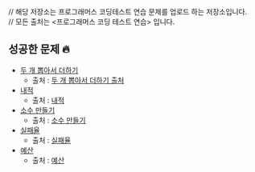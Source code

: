 // 해당 저장소는 프로그래머스 코딩테스트 연습 문제를 업로드 하는 저장소입니다.     
// 모든 출처는 <프로그래머스 코딩 테스트 연습> 입니다.

## 성공한 문제 🔥
- [두 개 뽑아서 더하기](https://github.com/m2nja201/javaStudy/blob/ba74569b199cf8b885b0ce2f2619920c4c453670/programmers/pick2Sum.java)     
  - 출처 : [두 개 뽑아서 더하기 출처](https://programmers.co.kr/learn/courses/30/lessons/68644)
- [내적](https://github.com/m2nja201/javaStudy/blob/15711fda8cc736e4245c96c07b9d8becc31b1186/programmers/dotProduct.java)
  - 출처 : [내적](https://programmers.co.kr/learn/courses/30/lessons/70128)
- [소수 만들기](https://github.com/m2nja201/javaStudy/blob/15711fda8cc736e4245c96c07b9d8becc31b1186/programmers/makingDecimal.java)
  - 출처 : [소수 만들기](https://programmers.co.kr/learn/courses/30/lessons/12977)
- [실패율](https://github.com/m2nja201/javaStudy/blob/15711fda8cc736e4245c96c07b9d8becc31b1186/programmers/failureRate.java)
  - 출처 : [실패율](https://programmers.co.kr/learn/courses/30/lessons/42889) 
- [예산](https://github.com/m2nja201/javaStudy/blob/15711fda8cc736e4245c96c07b9d8becc31b1186/programmers/budget.java)
  - 출처 : [예산](https://programmers.co.kr/learn/courses/30/lessons/12982)
